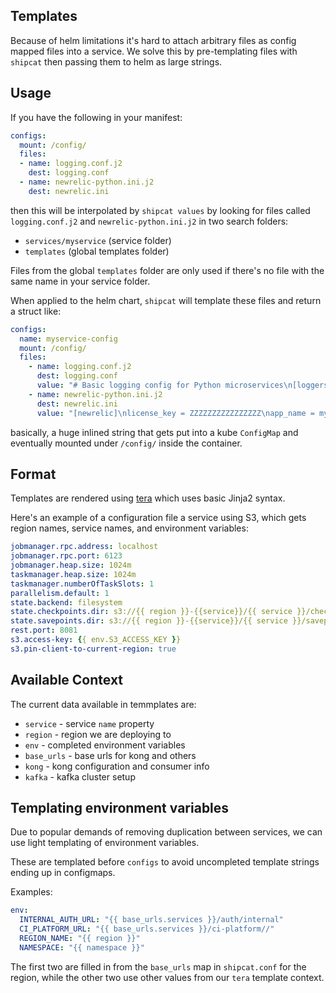 ## Templates

Because of helm limitations it's hard to attach arbitrary files as config mapped files into a service. We solve this by pre-templating files with `shipcat` then passing them to helm as large strings.

## Usage

If you have the following in your manifest:

```yaml
configs:
  mount: /config/
  files:
  - name: logging.conf.j2
    dest: logging.conf
  - name: newrelic-python.ini.j2
    dest: newrelic.ini
```

then this will be interpolated by `shipcat values` by looking for files called `logging.conf.j2` and `newrelic-python.ini.j2` in two search folders:

- `services/myservice` (service folder)
- `templates` (global templates folder)

Files from the global `templates` folder are only used if there's no file with the same name in your service folder.

When applied to the helm chart, `shipcat` will template these files and return a struct like:

```yaml
configs:
  name: myservice-config
  mount: /config/
  files:
    - name: logging.conf.j2
      dest: logging.conf
      value: "# Basic logging config for Python microservices\n[loggers]\nkeys=root,babylon\n\n[handlers]\nkeys=consoleHandler\n\n[formatters]\nkeys=simpleFormatter,logStashFormatter\n\n[logger_root]\nlevel=DEBUG\nhandlers=consoleHandler\n\n[logger_babylon]\nlevel=DEBUG\nhandlers=consoleHandler\nqualname=babylon\n\n[handler_consoleHandler]\nclass=babylon.logging.StreamHandler\nlevel=DEBUG\nformatter=logStashFormatter\nargs=(sys.stdout,)\n\n[formatter_simpleFormatter]\nformat=%(asctime)s [%(levelname)s] %(message)s\ndatefmt=%Y-%m-%dT%H:%M:%S%z\n\n[formatter_logStashFormatter]\nclass=babylon.logging.LogstashFormatter"
    - name: newrelic-python.ini.j2
      dest: newrelic.ini
      value: "[newrelic]\nlicense_key = ZZZZZZZZZZZZZZZZ\napp_name = myservice\n\n[newrelic:development]\nmonitor_mode = true\n\n"
```

basically, a huge inlined string that gets put into a kube `ConfigMap` and eventually mounted under `/config/` inside the container.

## Format
Templates are rendered using [tera](https://tera.netlify.com/) which uses basic Jinja2 syntax.

Here's an example of a configuration file a service using S3, which gets region names, service names, and environment variables:

```yaml
jobmanager.rpc.address: localhost
jobmanager.rpc.port: 6123
jobmanager.heap.size: 1024m
taskmanager.heap.size: 1024m
taskmanager.numberOfTaskSlots: 1
parallelism.default: 1
state.backend: filesystem
state.checkpoints.dir: s3://{{ region }}-{{service}}/{{ service }}/checkpoints
state.savepoints.dir: s3://{{ region }}-{{service}}/{{ service }}/savepoints
rest.port: 8081
s3.access-key: {{ env.S3_ACCESS_KEY }}
s3.pin-client-to-current-region: true
```

## Available Context
The current data available in temmplates are:

- `service` - service `name` property
- `region` - region we are deploying to
- `env` - completed environment variables
- `base_urls` - base urls for kong and others
- `kong` - kong configuration and consumer info
- `kafka` - kafka cluster setup

## Templating environment variables
Due to popular demands of removing duplication between services, we can use light templating of environment variables.

These are templated before `configs` to avoid uncompleted template strings ending up in configmaps.

Examples:

```yaml
env:
  INTERNAL_AUTH_URL: "{{ base_urls.services }}/auth/internal"
  CI_PLATFORM_URL: "{{ base_urls.services }}/ci-platform//"
  REGION_NAME: "{{ region }}"
  NAMESPACE: "{{ namespace }}"
```

The first two are filled in from the `base_urls` map in `shipcat.conf` for the region, while the other two use other values from our `tera` template context.
